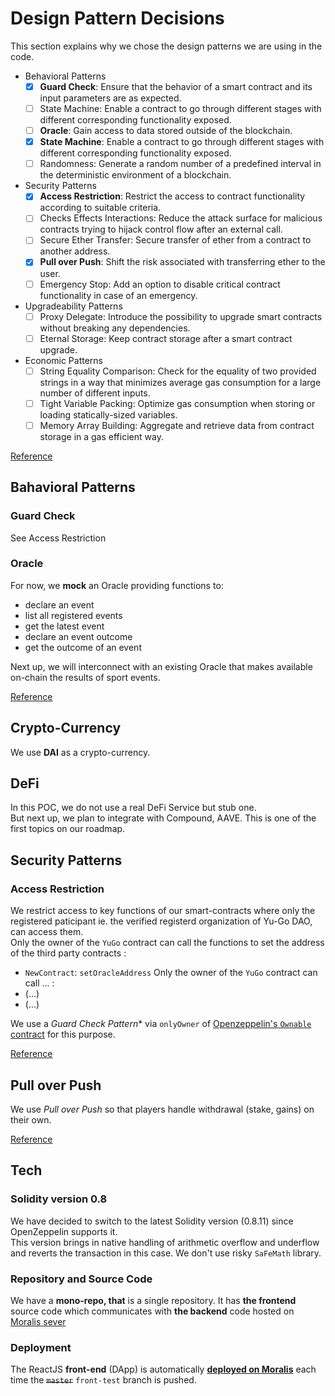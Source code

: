 # Design Pattern Decisions

This section explains why we chose the design patterns we are using in the code. 


- Behavioral Patterns
    - [x] **Guard Check**: Ensure that the behavior of a smart contract and its input parameters are as expected.
    - [ ] State Machine: Enable a contract to go through different stages with different corresponding functionality exposed.
    - [ ] **Oracle**: Gain access to data stored outside of the blockchain.
    - [x] **State Machine**: Enable a contract to go through different stages with different corresponding functionality exposed.
    - [ ] Randomness: Generate a random number of a predefined interval in the deterministic environment of a blockchain.
- Security Patterns
    - [x] **Access Restriction**: Restrict the access to contract functionality according to suitable criteria.
    - [ ] Checks Effects Interactions: Reduce the attack surface for malicious contracts trying to hijack control flow after an external call.
    - [ ] Secure Ether Transfer: Secure transfer of ether from a contract to another address.
    - [x] **Pull over Push**: Shift the risk associated with transferring ether to the user.
    - [ ] Emergency Stop: Add an option to disable critical contract functionality in case of an emergency.
- Upgradeability Patterns
    - [ ] Proxy Delegate: Introduce the possibility to upgrade smart contracts without breaking any dependencies.
    - [ ] Eternal Storage: Keep contract storage after a smart contract upgrade.
- Economic Patterns
    - [ ] String Equality Comparison: Check for the equality of two provided strings in a way that minimizes average gas consumption for a large number of different inputs.
    - [ ] Tight Variable Packing: Optimize gas consumption when storing or loading statically-sized variables.
    - [ ] Memory Array Building: Aggregate and retrieve data from contract storage in a gas efficient way.

[Reference](https://fravoll.github.io/solidity-patterns/)

## Bahavioral Patterns

### Guard Check

See Access Restriction

### Oracle

For now, we **mock** an Oracle providing functions to:
- declare an event
- list all registered events
- get the latest event
- declare an event outcome
- get the outcome of an event

Next up, we will interconnect with an existing Oracle that makes available on-chain the results of sport events.

[Reference](https://fravoll.github.io/solidity-patterns/oracle.html)

## Crypto-Currency

We use **DAI** as a crypto-currency.

## DeFi

In this POC, we do not use a real DeFi Service but stub one.  
But next up, we plan to integrate with Compound, AAVE.
This is one of the first topics on our roadmap.


## Security Patterns

### Access Restriction

We restrict access to key functions of our smart-contracts where only the registered paticipant ie. the verified registerd organization of Yu-Go DAO, can access them.  
Only the owner of the `YuGo` contract can call the functions to set the address of the third party contracts :
- `NewContract`: `setOracleAddress` 
Only the owner of the `YuGo` contract can call ... :
- (...)
- (...)

We use a *Guard Check Pattern** via `onlyOwner` of [Openzeppelin's `Ownable` contract](https://github.com/OpenZeppelin/openzeppelin-contracts/blob/v4.0.0/contracts/access/Ownable.sol) for this purpose.

[Reference](https://fravoll.github.io/solidity-patterns/access_restriction.html)

## Pull over Push

We use *Pull over Push* so that players handle withdrawal (stake, gains) on their own.

[Reference](https://fravoll.github.io/solidity-patterns/pull_over_push.html)

## Tech

### Solidity version 0.8

We have decided to switch to the latest Solidity version (0.8.11) since OpenZeppelin supports it.  
This version brings in native handling of arithmetic overflow and underflow and reverts the transaction in this case. 
We don't use risky `SaFeMath` library.

### Repository and Source Code

We have a **mono-repo, that** is a single repository.
It has **the frontend** source code which communicates with **the backend** code hosted on [Moralis sever](https://moralis.io/)

### Deployment

The ReactJS **front-end** (DApp) is automatically **[deployed on Moralis](../README.md#deploy-front-end)** each time the ~~`master`~~ `front-test` branch is pushed.


